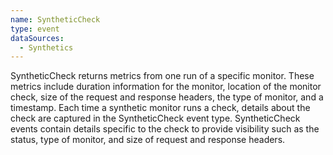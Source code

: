 ```yaml
---
name: SyntheticCheck
type: event
dataSources:
  - Synthetics
---
```


SyntheticCheck returns metrics from one run of a specific monitor. These metrics include duration information for the monitor, location of the monitor check, size of the request and response headers, the type of monitor, and a timestamp. Each time a synthetic monitor runs a check, details about the check are captured in the SyntheticCheck event type. SyntheticCheck events contain details specific to the check to provide visibility such as the status, type of monitor, and size of request and response headers.